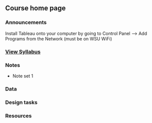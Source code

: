 ## Course home page



### Announcements



Install Tableau onto your computer by going to Control Panel --> Add Programs from the Network (must be on WSU WiFi)


### [View Syllabus](Syllabus.md)



### Notes

 * Note set 1



### Data




### Design tasks 




### Resources

